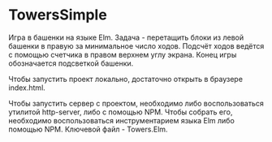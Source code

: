 # TowersSimple
Игра в башенки на языке Elm. Задача - перетащить блоки из левой башенки в правую за минимальное число ходов. Подсчёт ходов ведётся с помощью счетчика в правом верхнем углу экрана. Конец игры обозначается подсветкой башенки.

Чтобы запустить проект локально, достаточно открыть в браузере index.html.

Чтобы запустить сервер с проектом, необходимо либо воспользоваться утилитой http-server, либо с помощью NPM. Чтобы собрать его, необходимо воспользоваться инструментарием языка Elm либо помощью NPM. Ключевой файл - Towers.Elm.
